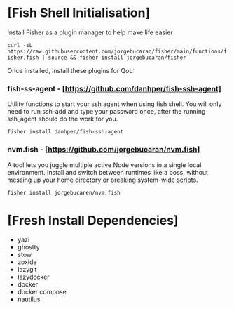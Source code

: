 





# [Fish Shell Initialisation]
Install Fisher as a plugin manager to help make life easier

```curl -sL https://raw.githubusercontent.com/jorgebucaran/fisher/main/functions/fisher.fish | source && fisher install jorgebucaran/fisher```

Once installed, install these plugins for QoL:

### fish-ss-agent - [https://github.com/danhper/fish-ssh-agent]
Utility functions to start your ssh agent when using fish shell. You will only need to run ssh-add and type your password once, after the running ssh_agent should do the work for you.

```fisher install danhper/fish-ssh-agent```



### nvm.fish - [https://github.com/jorgebucaran/nvm.fish]
A tool lets you juggle multiple active Node versions in a single local environment. Install and switch between runtimes like a boss, without messing up your home directory or breaking system-wide scripts.


```fisher install jorgebucaren/nvm.fish```

# [Fresh Install Dependencies]
- yazi
- ghostty 
- stow
- zoxide
- lazygit
- lazydocker
- docker
- docker compose
- nautilus


